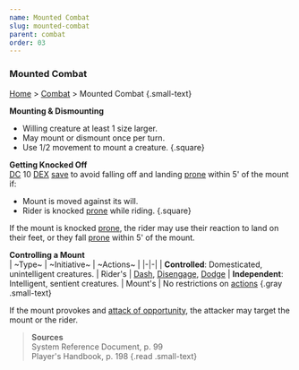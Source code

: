```yaml
---
name: Mounted Combat
slug: mounted-combat
parent: combat
order: 03
---
```

### Mounted Combat
[Home](dm-operations-center) > [Combat](combat) > Mounted Combat {.small-text}

**Mounting & Dismounting**
- Willing creature at least 1 size larger.
- May mount or dismount once per turn.
- Use 1/2 movement to mount a creature.
{.square}

**Getting Knocked Off**<br/>
[DC](difficulty-class) 10 [DEX](dexterity) [save](saving-throw) to avoid falling off and landing [prone](prone) within 5' of the mount if:
- Mount is moved against its will.
- Rider is knocked [prone](prone) while riding.
{.square}

If the mount is knocked [prone](prone), the rider may use their reaction to land on their feet, or they fall [prone](prone) within 5' of the mount.

**Controlling a Mount**<br/>
| ~Type~ | ~Initiative~ | ~Actions~ |
|-|-|
| **Controlled**: Domesticated, unintelligent creatures. | Rider's | [Dash](dash), [Disengage](disengage), [Dodge](dodge)
| **Independent**: Intelligent, sentient creatures. | Mount's | No restrictions on [actions](actions)
{.gray .small-text}

If the mount provokes and [attack of opportunity](opportunity-attack), the attacker may target the mount or the rider.

> **Sources** <br/>
> System Reference Document, p. 99<br/>
> Player's Handbook, p. 198
{.read .small-text}
